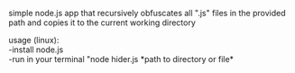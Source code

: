 simple node.js app that recursively obfuscates all ".js" files in the provided path and copies it to the current working directory

usage (linux):  
-install node.js  
-run in your terminal "node hider.js \*path to directory or file\*   
